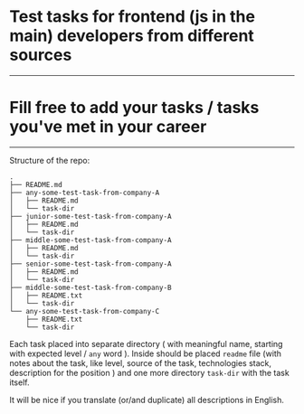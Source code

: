 # Test tasks for frontend (js in the main) developers from different sources

---
# Fill free to add your tasks / tasks you've met in your career

---

Structure of the repo:
```
.
├── README.md
├── any-some-test-task-from-company-A
│   ├── README.md
│   └── task-dir
├── junior-some-test-task-from-company-A
│   ├── README.md
│   └── task-dir
├── middle-some-test-task-from-company-A
│   ├── README.md
│   └── task-dir
├── senior-some-test-task-from-company-A
│   ├── README.md
│   └── task-dir
├── middle-some-test-task-from-company-B
│   ├── README.txt
│   └── task-dir
└── any-some-test-task-from-company-C
    ├── README.txt
    └── task-dir

```

Each task placed into separate directory ( with meaningful name, starting with expected level / `any` word ). Inside should be placed `readme` file (with notes about the task, like level, source of the task, technologies stack, description for the position ) and one more directory `task-dir` with the task itself.

It will be nice if you translate (or/and duplicate) all descriptions in English.
